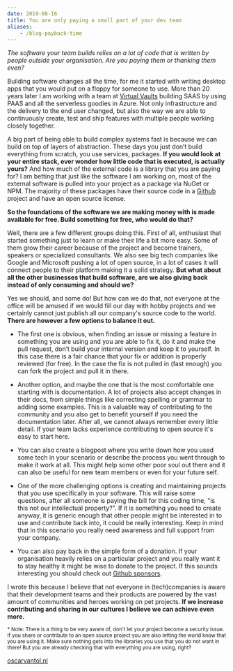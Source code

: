 ```yaml
---
date: 2019-08-16
title: You are only paying a small part of your dev team 
aliases:
    - /blog-payback-time
---
```


*The software your team builds relies on a lot of code that is written by people outside your organisation. Are you paying them or thanking them even?*

Building software changes all the time, for me it started with writing desktop apps that you would put on a floppy for someone to use. More than 20 years later I am working with a team at [Virtual Vaults](https://virtualvaults.com) building SAAS by using PAAS and all the serverless goodies in Azure. Not only infrastructure 
and the delivery to the end user changed, but also the way we are able to continuously create, test and ship features with multiple people working closely together.

A big part of being able to build complex systems fast is because we can build on top of layers of abstraction. 
These days you just don’t build everything from scratch, you use services, packages. **If you would look at your entire stack, 
ever wonder how little code that is executed, is actually yours?** And how much of the external code is a library that you are paying for? 
I am betting that just like the software I am working on, most of the external software is pulled into your project as a package via NuGet or NPM. 
The majority of these packages have their source code in a [Github](https://github.com/) project and have an open source license.

**So the foundations of the software we are making money with is made available for free. Build something for free, who would do that?**

Well, there are a few different groups doing this. First of all, enthusiast that started something just to learn or make their life a bit more easy. Some of them grow their career because of the project and become trainers, speakers or specialized consultants. We also see big tech companies like Google and Microsoft pushing a lot of open source, in a lot of cases it will connect people to their platform making it a solid strategy. **But what about all the other businesses that build software, are we also giving back instead of only consuming and should we?**

Yes we should, and some do! But how can we do that, not everyone at the office will be amused if we would fill our day with hobby projects and we certainly cannot just publish all our company's source code to the world. **There are however a few options to balance it out.** 

* The first one is obvious, when finding an issue or missing a feature in something you are using and you are able to fix it, 
do it and make the pull request, don’t build your internal version and keep it to yourself. In this case there is a fair chance that your fix or addition is properly reviewed (for free). In the case the fix is not pulled in (fast enough) you can fork the project and pull it in there.

* Another option, and maybe the one that is the most comfortable one starting with is documentation. A lot of projects also accept changes in their docs, from simple things like correcting spelling or grammar to adding some examples. This is a valuable way of contributing to the community and you also get to benefit yourself if you need the documentation later. After all, we cannot always remember every little detail. If your team lacks experience contributing to open source it's easy to start here.

* You can also create a blogpost where you write down how you used some tech in your scenario or describe the process you went through to make it work at all. This might help some other poor soul out there and it can also be useful for new team members or even for your future self.

* One of the more challenging options is creating and maintaining projects that you use specifically in your software. 
This will raise some questions, after all someone is paying the bill for this coding time, "is this not our intellectual property?". 
If it is something you need to create anyway, it is generic enough that other people might be interested in to use and contribute back into, it could be really interesting. Keep in mind that in this scenario you really need awareness and full support from your company.

* You can also pay back in the simple form of a donation. If your organisation heavily relies on a particular project and you really want it to stay healthy it might be wise to donate to the project. If this sounds interesting you should check out [Github sponsors](https://github.blog/2019-05-23-announcing-github-sponsors-a-new-way-to-contribute-to-open-source/).

I wrote this because I believe that not everyone in (tech)companies is aware that their development teams and their products are powered by the vast amount of communities and heroes working on pet projects. **If we increase contributing and sharing in our cultures I believe we can achieve even more.**

<sub>* Note: There is a thing to be very aware of, don't let your project become a security issue. If you share or contribute to an open source project you are also letting the world know that you are using it. Make sure nothing gets into the libraries you use that you do not want in there! But you are already checking that with everything you are using, right?</sub>



[oscarvantol.nl](https://oscarvantol.nl) 


